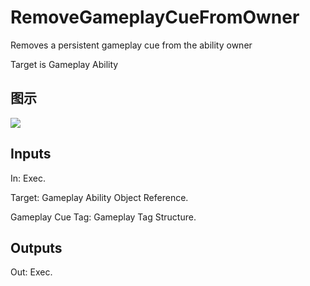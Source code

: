 # RemoveGameplayCueFromOwner

Removes a persistent gameplay cue from the ability owner

Target is Gameplay Ability

## 图示

![]($-20221218-17322837.png)

## Inputs

In: Exec.

Target: Gameplay Ability Object Reference.

Gameplay Cue Tag: Gameplay Tag Structure.  

## Outputs

Out: Exec.

